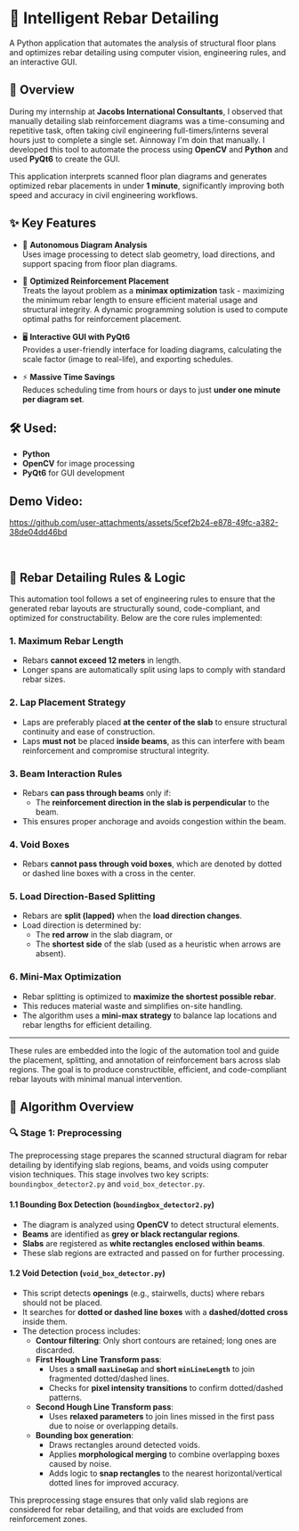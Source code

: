 # 🧱 Intelligent Rebar Detailing

A Python application that automates the analysis of structural floor plans and optimizes rebar detailing using computer vision, engineering rules, and an interactive GUI.

## 🚀 Overview

During my internship at **Jacobs International Consultants**, I observed that manually detailing slab reinforcement diagrams was a time-consuming and repetitive task, often taking civil engineering full-timers/interns several hours just to complete a single set. Ainnoway I'm doin that manually. I developed this tool to automate the process using **OpenCV** and **Python** and used **PyQt6** to create the GUI.

This application interprets scanned floor plan diagrams and generates optimized rebar placements in under **1 minute**, significantly improving both speed and accuracy in civil engineering workflows.

## ✨ Key Features

- 🧠 **Autonomous Diagram Analysis**  
  Uses image processing to detect slab geometry, load directions, and support spacing from floor plan diagrams.

- 🧮 **Optimized Reinforcement Placement**  
  Treats the layout problem as a **minimax optimization** task - maximizing the minimum rebar length to ensure efficient material usage and structural integrity. A dynamic programming solution is used to compute optimal paths for reinforcement placement.

- 🖥️ **Interactive GUI with PyQt6**  
  Provides a user-friendly interface for loading diagrams, calculating the scale factor (image to real-life), and exporting schedules.

- ⚡ **Massive Time Savings**  
  Reduces scheduling time from hours or days to just **under one minute per diagram set**.


## 🛠️ Used:
- **Python**
- **OpenCV** for image processing
- **PyQt6** for GUI development


## Demo Video:
https://github.com/user-attachments/assets/5cef2b24-e878-49fc-a382-38de04dd46bd  

<br>






## 📐 Rebar Detailing Rules & Logic

This automation tool follows a set of engineering rules to ensure that the generated rebar layouts are structurally sound, code-compliant, and optimized for constructability. Below are the core rules implemented:

### 1. Maximum Rebar Length
- Rebars **cannot exceed 12 meters** in length.
- Longer spans are automatically split using laps to comply with standard rebar sizes.

### 2. Lap Placement Strategy
- Laps are preferably placed **at the center of the slab** to ensure structural continuity and ease of construction.
- Laps **must not** be placed **inside beams**, as this can interfere with beam reinforcement and compromise structural integrity.

### 3. Beam Interaction Rules
- Rebars **can pass through beams** only if:
  - The **reinforcement direction in the slab is perpendicular** to the beam.
- This ensures proper anchorage and avoids congestion within the beam.

### 4. Void Boxes
- Rebars **cannot pass through void boxes**, which are denoted by dotted or dashed line boxes with a cross in the center.

### 5.  Load Direction-Based Splitting
- Rebars are **split (lapped)** when the **load direction changes**.
- Load direction is determined by:
  - The **red arrow** in the slab diagram, or
  - The **shortest side** of the slab (used as a heuristic when arrows are absent).

### 6. Mini-Max Optimization
- Rebar splitting is optimized to **maximize the shortest possible rebar**.
- This reduces material waste and simplifies on-site handling.
- The algorithm uses a **mini-max strategy** to balance lap locations and rebar lengths for efficient detailing.

---

These rules are embedded into the logic of the automation tool and guide the placement, splitting, and annotation of reinforcement bars across slab regions. The goal is to produce constructible, efficient, and code-compliant rebar layouts with minimal manual intervention.




## 🧪 Algorithm Overview

### 🔍 Stage 1: Preprocessing

The preprocessing stage prepares the scanned structural diagram for rebar detailing by identifying slab regions, beams, and voids using computer vision techniques. This stage involves two key scripts: `boundingbox_detector2.py` and `void_box_detector.py`.

#### 1.1 Bounding Box Detection (`boundingbox_detector2.py`)
- The diagram is analyzed using **OpenCV** to detect structural elements.
- **Beams** are identified as **grey or black rectangular regions**.
- **Slabs** are registered as **white rectangles enclosed within beams**.
- These slab regions are extracted and passed on for further processing.

#### 1.2 Void Detection (`void_box_detector.py`)
- This script detects **openings** (e.g., stairwells, ducts) where rebars should not be placed.
- It searches for **dotted or dashed line boxes** with a **dashed/dotted cross** inside them.
- The detection process includes:
  - **Contour filtering**: Only short contours are retained; long ones are discarded.
  - **First Hough Line Transform pass**:
    - Uses a **small `maxLineGap`** and **short `minLineLength`** to join fragmented dotted/dashed lines.
    - Checks for **pixel intensity transitions** to confirm dotted/dashed patterns.
  - **Second Hough Line Transform pass**:
    - Uses **relaxed parameters** to join lines missed in the first pass due to noise or overlapping details.
  - **Bounding box generation**:
    - Draws rectangles around detected voids.
    - Applies **morphological merging** to combine overlapping boxes caused by noise.
    - Adds logic to **snap rectangles** to the nearest horizontal/vertical dotted lines for improved accuracy.

This preprocessing stage ensures that only valid slab regions are considered for rebar detailing, and that voids are excluded from reinforcement zones.








